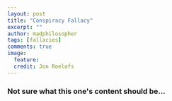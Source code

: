 ```yaml
---
layout: post
title: "Conspiracy Fallacy"
excerpt: ""
author: madphilosopher
tags: [fallacies]
comments: true
image:
  feature:
  credit: Jon Roelofs
---
```


### Not sure what this one's content should be...
